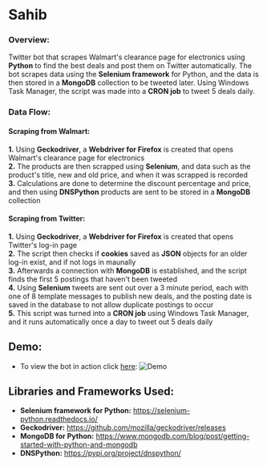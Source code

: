 # Sahib
### Overview:
Twitter bot that scrapes Walmart's clearance page for electronics using **Python** to find the best deals and post them on Twitter automatically. The bot scrapes data using the **Selenium framework** for Python, and the data is then stored in a **MongoDB** collection to be tweeted later. Using Windows Task Manager, the script was made into a **CRON job** to tweet 5 deals daily.

### Data Flow:

#### Scraping from Walmart:
**1.** Using **Geckodriver**, a **Webdriver for Firefox** is created that opens Walmart's clearance page for electronics
<br />
**2.** The products are then scrapped using **Selenium**, and data such as the product's title, new and old price, and when it was scrapped is recorded
<br />
**3.** Calculations are done to determine the discount percentage and price, and then using **DNSPython** products are sent to be stored in a **MongoDB** collection

#### Scraping from Twitter:
**1.** Using **Geckodriver**, a **Webdriver for Firefox** is created that opens Twitter's log-in page
<br />
**2.** The script then checks if **cookies** saved as **JSON** objects for an older log-in exist, and if not logs in maunally
<br />
**3.** Afterwards a connection with **MongoDB** is established, and the script finds the first 5 postings that haven't been tweeted
<br />
**4.** Using **Selenium** tweets are sent out over a 3 minute period, each with one of 8 template messages to publish new deals, and the posting date is saved in the database to not allow duplicate postings to occur
<br />
**5.** This script was turned into a **CRON job** using Windows Task Manager, and it runs automatically once a day to tweet out 5 deals daily

## Demo:
* To view the bot in action click [here](https://twitter.com/SahibBot_): 
![Demo](https://user-images.githubusercontent.com/66835262/104045431-8c008080-51ac-11eb-9d31-7537516b84c5.png)


## Libraries and Frameworks Used: 
* **Selenium framework for Python:** https://selenium-python.readthedocs.io/
* **Geckodriver:** https://github.com/mozilla/geckodriver/releases
* **MongoDB for Python:** https://www.mongodb.com/blog/post/getting-started-with-python-and-mongodb
* **DNSPython:** https://pypi.org/project/dnspython/
